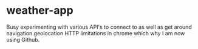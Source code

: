 # weather-app

Busy experimenting with various API's to connect to as well as get around navigation.geolocation HTTP limitations in chrome which 
why I am now using Github.
